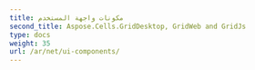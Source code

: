 ```yaml
---
title: مكونات واجهة المستخدم
second_title: Aspose.Cells.GridDesktop, GridWeb and GridJs
type: docs
weight: 35
url: /ar/net/ui-components/
---
```



